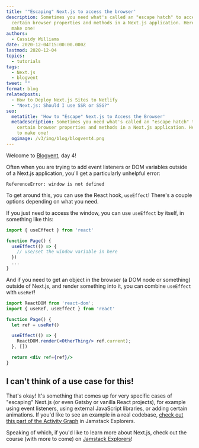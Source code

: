 ```yaml
---
title: '"Escaping" Next.js to access the browser'
description: Sometimes you need what's called an "escape hatch" to access
  certain browser properties and methods in a Next.js application. Here's how to
  make one!
authors:
  - Cassidy Williams
date: 2020-12-04T15:00:00.000Z
lastmod: 2020-12-04
topics:
  - tutorials
tags:
  - Next.js
  - blogvent
tweet: ""
format: blog
relatedposts:
  - How to Deploy Next.js Sites to Netlify
  - "Next.js: Should I use SSR or SSG?"
seo:
  metatitle: 'How to "Escape" Next.js to Access the Browser'
  metadescription: Sometimes you need what's called an "escape hatch" to access
    certain browser properties and methods in a Next.js application. Here's how
    to make one!
  ogimage: /v3/img/blog/blogvent4.png
---
```

Welcome to [Blogvent](https://www.netlify.com/tags/blogvent/), day 4!

Often when you are trying to add event listeners or DOM variables outside of a Next.js application, you'll get a particularly unhelpful error:

```
ReferenceError: window is not defined
```

To get around this, you can use the React hook, `useEffect`! There's a couple options depending on what you need.

If you just need to access the window, you can use `useEffect` by itself, in something like this:

```jsx
import { useEffect } from 'react'

function Page() {
  useEffect(() => {
    // use/set the window variable in here
  })
  ...
}
```

And if you need to get an object in the browser (a DOM node or something) outside of Next.js, and render something into it, you can combine `useEffect` with `useRef`!

```jsx
import ReactDOM from 'react-dom';
import { useRef, useEffect } from 'react'

function Page() {
  let ref = useRef()

  useEffect(() => {
    ReactDOM.render(<OtherThing/> ref.current);
  }, [])

  return <div ref={ref}/>
}
```

## I can't think of a use case for this!
That's okay! It's something that comes up for very specific cases of "escaping" Next.js (or even Gatsby or vanilla React projects), for example using event listeners, using external JavaScript libraries, or adding certain animations. If you'd like to see an example in a real codebase, [check out this part of the Activity Graph](https://github.com/netlify/explorers/blob/main/src/components/UserActivityGraph.js#L25-L34) in Jamstack Explorers.

Speaking of which, if you'd like to learn more about Next.js, check out the course (with more to come) on [Jamstack Explorers](https://explorers.netlify.com/learn/nextjs?utm_source=blog&utm_medium=nextmission-cs&utm_campaign=devex)!